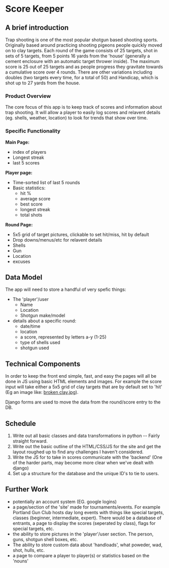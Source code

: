 # **Score Keeper**

## A brief introduction
Trap shooting is one of the most popular shotgun based shooting sports. Originally based around practicing shooting pigeons people quickly moved on to clay targets. Each round of the game consists of 25 targets, shot in sets of 5 targets, from 5 points 16 yards from the 'house' (generally a cement enclosure with an automatic target thrower inside). The maximum score is 25 out of 25 targets and as people progress they gravitate towards a cumulative score over 4 rounds. There are other variations including doubles (two targets every time, for a total of 50) and Handicap, which is shot up to 27 yards from the house.

### Product Overview
The core focus of this app is to keep track of scores and information about trap shooting. It will allow a player to easily log scores and relavent details (eg. shells, weather, location) to look for trends that show over time. 

### Specific Functionality

**Main Page:**
  * index of players
  * Longest streak
  * last 5 scores

**Player page:**
  * Time-sorted list of last 5 rounds
  * Basic statistics:
    * hit %
    * average score
    * best score
    * longest streak
    * total shots

**Round Page:**
  * 5x5 grid of target pictures, clickable to set hit/miss, hit by default
  * Drop downs/menus/etc for relavent details
   * Shells
   * Gun
   * Location
   * excuses

## Data Model
The app will need to store a handful of very spefic things:
 * The 'player'/user
   * Name
   * Location
   * Shotgun make/model
 * details about a specific round:
   * date/time
   * location
   * a score, represented by letters a-y (1-25)
   * type of shells used
   * shotgun used

## Technical Components
In order to keep the front end simple, fast, and easy the pages will all be done in JS using basic HTML elements and images. For example the score input will take either a 5x5 grid of clay targets that are by default set to 'hit' (Eg an image like: [broken clay.jpg](http://mickleyhall.com/wp-content/uploads/2015/05/clay-pigeon-shooting.jpg)).

Django forms are used to move the data from the round/score entry to the DB.



## Schedule

1. Write out all basic classes and data transformations in python -- Fairly straight forward.
2. Write out the basic outline of the HTML/CSS/JS for the site and get the layout roughed up to find any challenges I haven't considered.
3. Write the JS for to take in scores communicate with the 'backend' (One of the harder parts, may become more clear when we've dealt with django)
4. Set up a structure for the database and the unique ID's to tie to users.


## Further Work

*  potentially an account system (EG. google logins)
*  a page/section of the 'site' made for tournaments/events.
  For example Portland Gun Club hosts day long events with things like special targets, classes (beginner, intermediate, expert). There would be a database of entrants, a page to display the scores (seperated by class), flags for special targets, etc. 
* the ability to store pictures in the 'player'/user section. The person, guns, shotgun shell boxes, etc.
* The ability to store custom data about 'handloads', what poweder, wad, shot, hulls, etc.
* a page to compare a player to player(s) or statistics based on the 'nouns'
